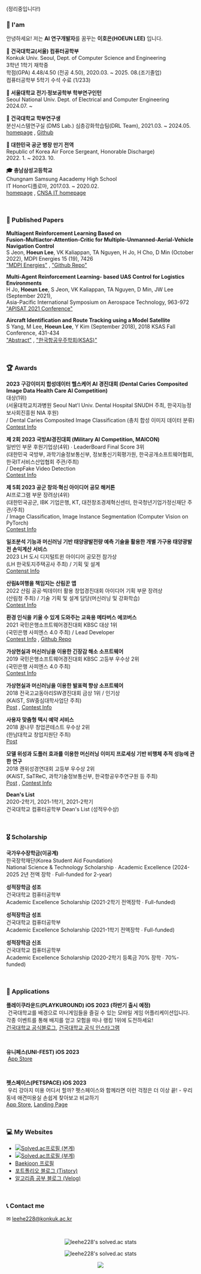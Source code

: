 (정리중입니다!)

### 🧑 I'am
안녕하세요! 저는 **AI 연구개발자**를 꿈꾸는 **이호은(HOEUN LEE)** 입니다.
<br>

**🏫 건국대학교(서울) 컴퓨터공학부** <br>
Konkuk Univ. Seoul, Dept. of Computer Science and Engineering <br> 
3학년 1학기 재학중 <br> 학점(GPA) 4.48/4.50 (전공 4.50), 2020.03. ~  2025. 08.(조기졸업)
<br> 컴퓨터공학부 5학기 수석 수료 (1/233)

**🔬 서울대학교 전기∙정보공학부 학부연구인턴** <br>
Seoul National Univ. Dept. of Electrical and Computer Engineering <br>
2024.07. ~ 


**🔬 건국대학교 학부연구생** <br> 
분산시스템연구실 (DMS Lab.) 심층강화학습팀(DRL Team), 2021.03. ~ 2024.05. <br> 
[homepage](https://dmslab-konkuk.github.io/) , [Github](https://github.com/dmslab-konkuk)

**🛫 대한민국 공군 병장 만기 전역** <br>
Republic of Korea Air Force Sergeant, Honorable Discharge) <br> 
2022. 1. ~ 2023. 10.

**🎓 충남삼성고등학교** <br>
Chungnam Samsung Aacademy High School <br> 
IT Honor디플로마, 2017.03. ~ 2020.02. <br> 
[homepage](https://cnsa.hs.kr/hpw) , [CNSA IT homepage](http://it.cnsa.hs.kr/)

<br>

### 📃 Published Papers
**Multiagent Reinforcement Learning Based on <br> Fusion-Multiactor-Attention-Critic for Multiple-Unmanned-Aerial-Vehicle Navigation Control** <br>
S Jeon, **Hoeun Lee**, VK Kaliappan, TA Nguyen, H Jo, H Cho, D Min (October 2022), MDPI Energies 15 (19), 7426 <br>
["MDPI Energies"](https://www.mdpi.com/journal/energies) , ["Github Repo"](https://github.com/leehe228/LogisticsEnv)

**Multi-Agent Reinforcement Learning- based UAS Control for Logistics Environments** <br>
H Jo, **Hoeun Lee**, S Jeon, VK Kaliappan, TA Nguyen, D Min, JW Lee (September 2021), <br>
Asia-Pacific International Symposium on Aerospace Technology, 963-972 <br>
["APISAT 2021 Conference"](https://apisat2021.org/)

**Aircraft Identification and Route Tracking using a Model Satellite** <br>
S Yang, M Lee, **Hoeun Lee**, Y Kim (September 2018), 2018 KSAS Fall Conference, 431-434 <br>
["Abstract"](https://www.dbpia.co.kr/journal/articleDetail?nodeId=NODE07619770) , ["한국항공우주학회(KSAS)"](http://ksas.or.kr/)

<br>

### 🏆 Awards
**2023 구강이미지 합성데이터 헬스케어 AI 경진대회 (Dental Caries Composited Image Data Health Care AI Competition)** <br> 대상(1위) <br> (서울대학교치과병원 Seoul Nat'l Univ. Dental Hospital SNUDH 주최, 한국지능정보사회진흥원 NIA 후원) <br> / Dental Caries Composited Image Classification (충치 합성 이미지 데이터 분류) <br> [Contest Info](http://healthcare.gcontest.co.kr/template/m/14622)

**제 2회 2023 국방AI경진대회 (Military AI Competition, MAICON)** <br> 일반인 부문 후원기업상(4위) ∙ LeaderBoard Final Score 3위 <br> (대한민국 국방부, 과학기술정보통신부, 정보통신기획평가원, 한국공개소프트웨어협회, 한국IT서비스산업협회 주관/주최) <br> / DeepFake Video Detection <br> [Contest Info](https://maicon.kr)

**제 5회 2023 공군 창의∙혁신 아이디어 공모 해커톤** <br> AI프로그램 부문 장려상(4위) <br> (대한민국공군, IBK 기업은행, KT, 대전창조경제혁신센터, 한국청년기업가정신재단 주관/주최) <br> / Image Classification, Image Instance Segmentation (Computer Vision on PyTorch) <br> [Contest Info](https://rokaf.airforce.mil.kr/sites/hackathon/index.do)

**일조분석 기능과 머신러닝 기반 태양광발전량 예측 기술을 활용한 개별 가구용 태양광발전 손익계산 서비스** <br> 2023 LH 도시 디지털트윈 아이디어 공모전 참가상 <br> (LH 한국토지주택공사 주최) / 기획 및 설계 <br> [Contenst Info](http://www.lh-digital.co.kr/view.asp?idx=170&boardcode=notice&go=&field=&keyword=&page=)

**산림&여행을 책임지는 산림꾼 앱** <br> 2022 산림 공공·빅데이터 활용 창업경진대회 아이디어 기획 부문 장려상 <br> (산림청 주최) / 기술 기획 및 설계 담당(머신러닝 및 강화학습) <br> [Contest Info](https://www.bigdata-forest.kr/support/notice/20220818173423)

**환경 인식을 키울 수 있게 도와주는 교육용 메타버스 에코버스** <br> 2021 국민은행소프트웨어경진대회 KBSC 대상 1위 <br> (국민은행 사피엔스 4.0 주최) / Lead Developer <br> [Contest Info](https://www.kbsccoding.com/board/board.php?bo_table=notice&wr_id=67) , [Github Repo](https://github.com/leehe228/Ecoverse)

**가상현실과 머신러닝을 이용한 긴장감 해소 소프트웨어** <br> 2019 국민은행소프트웨어경진대회 KBSC 고등부 우수상 2위 <br> (국민은행 사피엔스 4.0 주최) <br> [Contest Info](https://www.kbsccoding.com/board/board.php?bo_table=notice&wr_id=42&page=2)

**가상현실과 머신러닝을 이용한 발표력 향상 소프트웨어** <br> 2018 전국고교동아리SW경진대회 금상 1위 / 인기상 <br> (KAIST, SW중심대학사업단 주최) <br> [Post](https://deepdeepit.tistory.com/50) , [Contest Info](https://www.highschool-swcontest.com/)

**사용자 맞춤형 택시 예약 서비스** <br> 2018 꿈나무 창업콘테스트 우수상 2위 <br> (한남대학교 창업지원단 주최) <br> [Post](https://deepdeepit.tistory.com/80)

**모델 위성과 도플러 효과를 이용한 머신러닝 이미지 프로세싱 기반 비행체 추적 성능에 관한 연구** <br> 2018 캔위성경연대회 고등부 우수상 2위 <br> (KAIST, SaTReC, 과학기술정보통신부, 한국항공우주연구원 등 주최) <br> [Post](https://deepdeepit.tistory.com/45) , [Contest Info](http://cansat.kaist.ac.kr/)

**Dean's List** <br> 2020-2학기, 2021-1학기, 2021-2학기 <br> 건국대학교 컴퓨터공학부 Dean's List (성적우수상) 

<br>

### 🎖️ Scholarship
**국가우수장학금(이공계)** <br> 한국장학재단(Korea Student Aid Foundation) <br> National Science & Technology Scholarship ∙ Academic Excellence (2024-2025 2년 전액 장학 ∙ Full-funded for 2-year)

**성적장학금 성조** <br> 건국대학교 컴퓨터공학부 <br> Academic Excellence Scholarship (2021-2학기 전액장학 ∙ Full-funded)

**성적장학금 성조** <br> 건국대학교 컴퓨터공학부 <br> Academic Excellence Scholarship (2021-1학기 전액장학 ∙ Full-funded)

**성적장학금 신조** <br> 건국대학교 컴퓨터공학부 <br> Academic Excellence Scholarship (2020-2학기 등록금 70% 장학 ∙ 70%-funded)

<br>

### 📱 Applications
**플레이쿠라운드(PLAYKUROUND) iOS 2023 (하반기 출시 예정)** <br>
<img width="0px" alt="Plku Banner" src="https://github.com/leehe228/leehe228/assets/37548919/b6d5e1d1-a0f9-467b-9870-a1a4457269c8">
건국대학교를 배경으로 미니게임들을 즐길 수 있는 모바일 게임 어플리케이션입니다. 각종 이벤트를 통해 배지를 얻고 모험을 떠나 랭킹 1위에 도전하세요! <br>
[건국대학교 공식블로그](https://blog.naver.com/dreamkonkuk/223448999922), [건국대학교 공식 인스타그램](https://www.instagram.com/p/C7DkcuaLvOm/?utm_source=ig_web_copy_link&igsh=MzRlODBiNWFlZA==)

<br>

**유니페스(UNI-FEST) iOS 2023** <br>
<img width="0" alt="Unifest App Banner" src="https://github.com/leehe228/leehe228/assets/37548919/29e4283b-ea55-4fad-b55a-36195b1c8ebe">
[App Store](https://apps.apple.com/kr/app/%EC%9C%A0%EB%8B%88%ED%8E%98%EC%8A%A4/id6502256367) 

<br>

**펫스페이스(PETSPACE) iOS 2023** <br>
<img width="0" alt="Petspace App Banner" src="https://github.com/leehe228/leehe228/assets/37548919/13616301-c1b0-4f0b-a442-6d428be293b3">
우리 강아지 미용 어디서 할까? 펫스페이스와 함께라면 이런 걱정은 더 이상 끝! - 우리 동네 애견미용실 손쉽게 찾아보고 비교하기 <br>
[App Store](https://apps.apple.com/kr/app/%ED%8E%AB%EC%8A%A4%ED%8E%98%EC%9D%B4%EC%8A%A4/id6469418725), [Landing Page](https://petspace.whitekiwi.link)

<br>

### 💻 My Websites
- [![Solved.ac프로필 (본계)](http://mazassumnida.wtf/api/mini/generate_badge?boj=leehe228)](https://solved.ac/profile/leehe228)
- [![Solved.ac프로필 (부계)](http://mazassumnida.wtf/api/mini/generate_badge?boj=hoeunlee228)](https://solved.ac/profile/hoeunlee228)
- [Baekjoon 프로필](https://www.acmicpc.net/user/leehe228)
- [포트폴리오 블로그 (Tistory)](https://deepdeepit.tistory.com/)
- [알고리즘 공부 블로그 (Velog)](https://velog.io/@leehe228)

<br>

### 📞 Contact me
✉ leehe228@konkuk.ac.kr


<br>

<div align="center">

![leehe228's solved.ac stats](https://github-readme-solvedac.hyp3rflow.vercel.app/api/?handle=leehe228)

![leehe228's solved.ac stats](https://github-readme-solvedac.hyp3rflow.vercel.app/api/?handle=hoeunlee228)

<a href="https://hits.seeyoufarm.com"><img src="https://hits.seeyoufarm.com/api/count/incr/badge.svg?url=https%3A%2F%2Fgithub.com%2Fleehe228%2Fhit-counter&count_bg=%2379C83D&title_bg=%23555555&icon=&icon_color=%23E7E7E7&title=hits&edge_flat=false"/></a>
</div>

